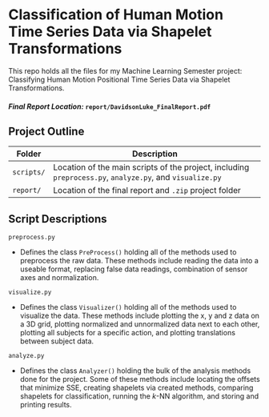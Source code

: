 # Classification of Human Motion Time Series Data via Shapelet Transformations
This repo holds all the files for my Machine Learning Semester project: Classifying Human Motion Positional Time Series Data via Shapelet Transformations.

#### *Final Report Location:* `report/DavidsonLuke_FinalReport.pdf`

## Project Outline

|Folder|Description|
|------|-----------|
|`scripts/`|Location of the main scripts of the project, including `preprocess.py`, `analyze.py`, and `visualize.py`
|`report/` |Location of the final report and `.zip` project folder

## Script Descriptions
`preprocess.py`
- Defines the class `PreProcess()` holding all of the methods used to preprocess the raw data. These methods include reading the data into a useable format, replacing false data readings, combination of sensor axes and normalization.

`visualize.py`
- Defines the class `Visualizer()` holding all of the methods used to visualize the data. These methods include plotting the x, y and z data on a 3D grid, plotting normalized and unnormalized data next to each other, plotting all subjects for a specific action, and plotting translations between subject data.

`analyze.py`
- Defines the class `Analyzer()` holding the bulk of the analysis methods done for the project. Some of these methods include locating the offsets that minimize SSE, creating shapelets via created methods, comparing shapelets for classification, running the *k*-NN algorithm, and storing and printing results.